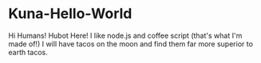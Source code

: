 # Kuna-Hello-World

Hi Humans!
Hubot Here! I like node.js and coffee script (that's what I'm made of!)
I will have tacos on the moon and find them far more superior to earth tacos.
